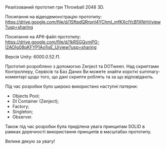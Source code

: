 Реалізований прототип гри Throwball 2048 3D.

Посилання на відеодемонстрацію прототипу: https://drive.google.com/file/d/1SftpdQRrpnI4YChml_mfKXcIYcB1XNrH/view?usp=sharing

Посилання на APK-файл прототипу: https://drive.google.com/file/d/1kRSGQvmPG-l2AOIg08pKFYP1Ao1ixE_U/view?usp=sharing

Версія Unity: 6000.0.52.f1.

Прототип розроблено з допомогою Zenject та DOTween.
Над скриптами Контроллеру, Сервісів та Баз Даних Ви можете знайти короткі summary-коментарі щодо того, що дані скрипти роблять та за що відповідають.

Під час розробки було широко використано наступні патерни:
- Objects Pool;
- DI Container (Zenject);
- Factory;
- Singleton;
- Observer.

Також під час розробки була приділена увага принципам SOLID в рамках доречності використання принципів в масштабах прототипу.

Велике дякую за увагу!

